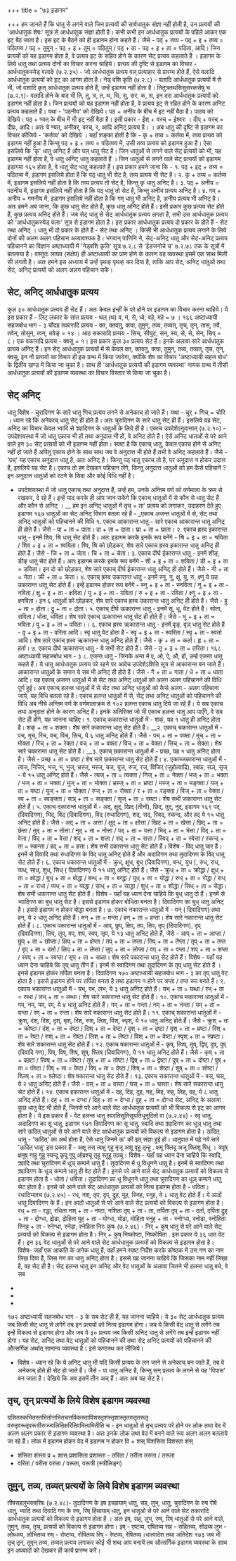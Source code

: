 +++
title = "७३ इडागम"

+++
हम जानते हैं कि धातु से लगने वाले जिन प्रत्ययों की सार्वधातुक संज्ञा नहीं होती है, उन प्रत्ययों की 'आर्धधातुकं शेषः' सूत्र से आर्धधातुक संज्ञा होती है।
कभी कभी इन आर्धधातुक प्रत्ययों के पहिले आकर एक इट् बैठ जाता है। इस इट के बैठने को ही इडागम होना कहते हैं। जैसे - पठ् + तव्य - पठ् + इ + तव्य = पठितव्य / पठ् + तुमुन् - पठ् + इ + तुम् = पठितुम् / पठ् + ता - पठ् + इ + ता = पठिता, आदि।
जिन प्रत्ययों को यह इडागम होता है, वे प्रत्यय इट के सहित होने के कारण सेट् प्रत्यय कहलाते हैं । इडागम के लिये धातु तथा प्रत्यय दोनों का विचार करना चाहिये।
प्रत्यय की दृष्टि से इडागम का विचार -
आर्धधातुकस्येड् वलादेः (७.२.३५) - जो आर्धधातुक प्रत्यय वल् प्रत्याहार से प्रारम्भ होते हैं, ऐसे वलादि आर्धधातुक प्रत्ययों को इट् का आगम होता है।
नेड् वशि कृति (७.२.८) - वलादि आर्धधातुक प्रत्ययों में से भी, जो वशादि कृत् आर्धधातुक प्रत्यय होते हैं, उन्हें इडागम नहीं होता है।
तितुत्रतथसिसुसरकसेषु च (७.२.९)- वलादि होने के बाद भी ति, तु, त्र, त, थ, सि, सु, सर, क, स, इन दस आर्धधातुक प्रत्ययों को इडागम नहीं होता है।
जिन प्रत्ययों को यह इडागम नहीं होता है, वे प्रत्यय इट् से रहित होने के कारण अनिट प्रत्यय कहलाते हैं। यथा - 'पठनीय' को देखिये। पठ + अनीय के बीच में इट नहीं बैठा है। पाठ्य को देखिये। पठ् + ण्यत् के बीच में भी इट् नहीं बैठा है। इसी प्रकार - ईश् + वरच् = ईश्वरः । दीप् + वरच् = दीप्रः, आदि। अतः ये ण्यत्, अनीयर्, वरच्, र, आदि अनिट् प्रत्यय हैं।
। अब धातु की दृष्टि से इडागम का विचार कीजिये -
'कर्तव्य' को देखिये । यहाँ शङ्का होती है कि - कृ + तव्य = कर्तव्य में, तव्य प्रत्यय को इडागम नहीं हुआ है किन्तु पठ् + इ + तव्य = पठितव्य में, उसी तव्य प्रत्यय को इडागम हुआ है। ऐसा इसलिये कि 'कृ' धातु अनिट् है और पल् धातु सेट है।
जिन धातुओं से लगने वाले सेट् प्रत्ययों को भी, यह इडागम नहीं होता है, वे धातु अनिट् धातु कहलाते हैं । जिन धातुओं से लगने वाले सेट् प्रत्ययों को इडागम
इडागमा
१६५
होता है, वे धातु सेट् धातु कहलाते हैं।
इस प्रकार हमने जाना कि -
१. पठ् + इट् + तव्य = पठितव्य में, इडागम इसलिये होता है कि पठ् धातु भी सेट है, तव्य प्रत्यय भी सेट है।
२. कृ + तव्य = कर्तव्य में, इडागम इसलिये नहीं होता है कि तव्य प्रत्यय तो सेट् है, किन्तु कृ धातु अनिट् है।
३. पठ् + अनीय = पठनीय में, इडागम इसलिये नहीं होता है कि पठ् धातु तो सेट है, किन्तु अनीय प्रत्यय अनिट् है।
४. गम् + अनीय = गमनीय में, इडागम इसलिये नहीं होता है कि गम् धातु भी अनिट् है, अनीय प्रत्यय भी अनिट् है।
अतः हमने अब जाना, कि कुछ धातु सेट होते हैं, कुछ धातु अनिट् होते हैं। इसी प्रकार कुछ प्रत्यय सेट होते हैं, कुछ प्रत्यय अनिट् होते हैं।
जब सेट् धातु से सेट् आर्धधातुक प्रत्यय लगता है, तभी उस आर्धधातुक प्रत्यय को 'आर्धधातुकस्येड् वलाः' सूत्र से इडागम होता है।
इस प्रकार आर्धधातुक प्रत्यय दो प्रकार के होते हैं - सेट तथा अनिट् । धातु भी दो प्रकार के होते हैं - सेट तथा अनिट् ।
किसी भी आर्धधातुक प्रत्यय लगाने के लिये दोनों की अलग अलग पहिचान अत्यावश्यक है।
भगवान् पाणिनि ने, सेट्-अनिट् धातु और सेट-अनिट् प्रत्यय पहिचानने का विज्ञान अष्टाध्यायी में 'नेड्वशि कृति' सूत्र ७.२.८ से 'ईडजनोचे च' ७.२.७८ तक के सूत्रों में बतलाया है। वस्तुतः लाघव (संक्षेप) ही अष्टाध्यायी का प्राण होने के कारण यह व्यवस्था इसमें एक साथ मिली सी लगती है। अतः हमने इस अध्याय में उन्हें पृथक् पृथक् कर दिया है, ताकि आप सेट, अनिट् धातुओं तथा सेट, अनिट् प्रत्ययों को अलग अलग पहिचान सकें।
## सेट, अनिट् आर्धधातुक प्रत्यय
कुल ३० आर्धधातुक प्रत्यय ही सेट हैं। अतः केवल इन्हीं के परे होने पर इडागम का विचार करना चाहिये। ये इस प्रकार हैं -
लिट् लकार के सात प्रत्यय - थल् (थ) व, म, से, ध्वे, वहे, महे = ७ ।
१६६
अष्टाध्यायी सहजबोध भाग - ३
चौदह तकारादि प्रत्यय - क्त, क्तवतु, क्त्वा, तुमुन्, तव्य, तव्यत्, तृच्, तृन्, तास्, तवै, तवेन्, तोसुन्, त्वन्, तवेङ् = १४ ।
आठ सकारादि प्रत्यय - सिच्, सीयुट, सन्, स्य, से, से, सेन्, सिप् = ८। एक वकारादि प्रत्यय - क्वसु = १। इस प्रकार कुल ३० प्रत्यय सेट हैं। इनके अलावा सारे आर्धधातुक प्रत्यय अनिट् हैं।
इन सेट् आर्धधातुक प्रत्ययों में से केवल क्त, क्तवतु, क्त्वा, तुमुन्, तव्य, तव्यत्, तृच, तृन्, क्वसु, इन नौ प्रत्ययों का विचार ही इस ग्रन्थ में किया जायेगा, क्योंकि शेष का विचार 'अष्टाध्यायी सहज बोध' के द्वितीय खण्ड में किया जा चुका है। साथ ही 'आर्धधातुक प्रत्ययों की इडागम व्यवस्था' नामक ग्रन्थ में तीसों आर्धधातुक प्रत्ययों की इडागम व्यवस्था का विचार विस्तार से किया जा चुका है।
## सेट् अनिट्
धातु विशेष - चुरादिगण के सारे धातु णिच् प्रत्यय लगने से अनेकाच् हो जाते हैं। यथा - चुर् + णिच् = चोरि । ध्यान रहे कि अनेकाच् धातु सेट् ही होते हैं। अतः चुरादिगण के सारे धातु सेट् ही हैं। इसलिये यह सेट, अनिट् का विचार केवल भ्वादि से क्र्यादिगण के धातुओं के लिये ही है।
एकाच उपदेशेऽनुदात्तात् (७.२.१०) - उपदेशावस्था में जो धातु एकाच भी हों तथा अनुदात्त भी हों, वे अनिट होते हैं। ऐसे अनिट धातओं से परे आने वाले इन ३० सेट् प्रत्ययों को भी इडागम नहीं होता।
स्पष्ट है कि एकाच् धातु, केवल एकाच होने से अनिट् नहीं हो जाते हैं अपितु एकाच होने के साथ साथ जब वे अनुदात्त भी होते हैं तभी वे अनिट् कहलाते हैं। जैसे - ‘पच्' यह एकाच अनुदात्त धातु है, अतः अनिट् है। किन्तु पठ् धातु एकाच तो है, पर अनुदात्त न होकर उदात्त है, इसलिये यह सेट है।
एकाच तो हम देखकर पहिचान लेंगे, किन्तु अनुदात्त धातुओं को हम कैसे पहिचानें ? इन अनुदात्त धातुओं को रटने के सिवा और कोई विधि नहीं है।
- उपदेशावस्था में जो धातु एकाच् तथा अनुदात्त हैं, उन्हें हम, उनके अन्तिम वर्ण को वर्णमाला के क्रम से रखकर, दे रहे हैं। इन्हें याद करके ही आप जान सकेंगे कि एकाच् धातुओं में से कौन से धातु सेट हैं और कौन से अनिट् ।
__ हम इन अनिट् धातुओं में तृच् = ता' प्रत्यय को लगाकर, उदाहरण देते हुए
इडागम
१६७
धातुओं का सेट् अनिट् विभाग बतला रहे हैं -
_एकाच अजन्त धातुओं में से, सेट् तथा अनिट् धातुओं
को पहिचानने की विधि १. एकाच आकारान्त धातु - सारे एकाच आकारान्त धातु अनिट् ही होते हैं। जैसे - पा + ता = पाता। दा + ता = दाता। घ्रा + ता = घ्राता।
२. एकाच ह्रस्व इकारान्त धातु - इनमें शिव, श्रि धातु सेट होते हैं। अतः इडागम करके इनके रूप बनेंगे - श्रि + इ + ता = श्रयिता / शिव + इ + ता = श्वयिता। श्वि, श्रि को छोड़कर, शेष सारे एकाच ह्रस्व इकारान्त धातु अनिट् ही होते हैं। जैसे - जि + ता = जेता। चि + ता = चेता।
३. एकाच दीर्घ ईकारान्त धातु - इनमें शीङ्, डीङ् धातु सेट होते हैं। अतः इडागम करके इनके रूप बनेंगे - शी + इ + ता = शयिता / डी + इ + ता = डयिता। इन दो को छोड़कर, शेष सारे एकाच् दीर्घ ईकारान्त धातु अनिट् ही होते हैं। जैसे - नी + ता = नेता। क्री + ता = क्रेता।
४. एकाच् ह्रस्व उकारान्त धातु - इनमें स्नु, नु, क्षु, यु, रु, क्ष्णु ये छह उकारान्त धातु सेट होते हैं। इन्हें इडागम होकर रूप बनेंगे - स्नु + इ + ता - स्नविता / नु + इ + ता - नविता / क्षु + इ + ता - क्षविता / यु + इ + ता - यविता / रु + इ + ता - रविता / क्ष्णु + इ + ता - क्ष्णविता।
इन ६ धातुओं को छोड़कर, शेष सारे एकाच ह्रस्व उकारान्त धातु अनिट् ही होते हैं। जैसे - हु + ता = होता। द्रु + ता = द्रोता।
५. एकाच् दीर्घ ऊकारान्त धातु - इनमें सू, धू, वेट होते हैं। सोता, सविता / धोता, धविता। शेष सारे एकाच् ऊकारान्त धातु सेट ही होते हैं। जैसे - भू + इ + ता = भविता / पू + इ + ता = पविता।।
६. एकाच ह्रस्व ऋकारान्त धातु - इनमें वृङ्, वृञ् धातु सेट होते हैं - वृ + इ + ता - वरिता आदि। स्वृ धातु वेट होता है - स्वृ + इ + ता - स्वरिता / स्वृ + ता - स्वर्ता आदि। शेष सारे एकाच् ह्रस्व ऋकारान्त धातु अनिट् होते हैं। जैसे - कृ + ता = कर्ता। हृ + ता = हर्ता।
७. एकाच दीर्घ ऋकारान्त धातु - ये सभी सेट होते हैं। जैसे - तृ + इ + ता = तरिता।
१६८
अष्टाध्यायी सहजबोध भाग - ३
८. एजन्त धातु - जिनके अन्त में ए, ओ, ऐ, औ, हों, उन्हें एजन्त धातु कहते हैं। ये धातु आर्धधातुक प्रत्यय परे रहने पर आदेच उपदेशेऽशिति सूत्र से आकारान्त बन जाते हैं। आकारान्त धातुओं के समान ये सब भी अनिट् ही होते हैं। जैसे - गै + ता = गाता / धे + ता = धाता आदि।
यह एकाच् अजन्त धातुओं में से सेट तथा अनिट् धातुओं को अलग अलग पहिचानने की विधि पूर्ण हुई। अब एकाच् हलन्त धातुओं में से सेट तथा अनिट् धातुओं को कैसे अलग - अलग पहिचाना जाये, यह विधि बतला रहे हैं।
एकाच हलन्त धातुओं में से, सेट् तथा अनिट् धातुओं
को पहिचानने की विधि अब नीचे अन्तिम वर्ण के वर्णमालाक्रम से १०२ हलन्त एकाच धातु दिये जा रहे हैं। ये सब एकाच तथा अनुदात्त होने के कारण अनिट् हैं। इनके अतिरिक्त जो भी एकाच हलन्त धातु आप पाएँगे, वे सब सेट ही होंगे, यह जानना चाहिए।
१. एकाच् ककारान्त धातुओं में - शक्, यह १ धातु ही अनिट् होता है। शक् + ता = शक्ता। शेष सारे ककारान्त धातु सेट होते हैं।
__२. एकाच् चकारान्त धातुओं में - पच्, मुच्, रिच, वच्, विच्, सिच्, ये ६ धातु अनिट् होते हैं। जैसे - पच् + ता = पक्ता / मुच् + ता = मोक्ता / रिच् + ता = रेक्ता / वच् + ता = वक्ता / विच् + ता = वेक्ता / सिच् + ता = सेक्ता। शेष सारे चकारान्त धातु सेट होते हैं।
__३. एकाच् छकारान्त धातुओं में - प्रच्छ, यह १ धातु अनिट् होता है। जैसे - प्रच्छ् + ता = प्रष्टा / शेष सारे छकारान्त धातु सेट होते हैं।
४. एकाच्जकारान्त धातुओं में - त्यज्, निजिर्, भज्, भ, भुज्, भ्रस्ज्, मस्ज्, यज्, युज्, रुज्, रज्, विजिर् (जुहोत्यादि), स्वफ़, सञ्, सृज् - ये १५ धातु अनिट् होते हैं। जैसे - त्यज् + ता = त्यक्ता / निज् + ता = नेक्ता / भज् + ता = भक्ता / भज् + ता = भक्ता / भुज् + ता = भोक्ता / भ्रस्ज् + ता = भ्रष्टा / मस्ज् + ता = मङ्क्ता / यज् + ता = यष्टा / युज् + ता = योक्ता / रुज् + ता = रोक्ता / र + ता = रङ्क्ता / विज् + ता = वेक्ता / स्व + ता = स्वङ्क्ता / सञ् + ता = सङ्क्ता / सृज् + ता = स्रष्टा। शेष सभी जकारान्त धातु सेट होते हैं।
५. एकाच् दकारान्त धातुओं में - अद्, क्षुद्, खिद् (तीनों), छिद्, तुद्, नुद्,
इडागम
१६९
पद् (दिवादिगण), भिद्, विद् (दिवादिगण), विद् (रुधादिगण), शद्, सद्, स्विद्, स्कन्द, और हद् ये १५ धातु अनिट् होते हैं। जैसे - अद् + ता = अत्ता / क्षुद् + ता = क्षोत्ता / खिद + ता = खेत्ता / छिद् + ता = छेत्ता / तुद् + ता = तोत्ता / नुद् + ता = नोत्ता / पद् + ता = पत्ता / भिद् + ता = भेत्ता / विद् + ता = वेत्ता / विद् + ता = वेत्ता / शद् + ता = शत्ता / सद् + ता = सत्ता / स्विद् + ता = स्वेत्ता / स्कन्द् + ता = स्कन्ता / हद् + ता = हत्ता। शेष सभी दकारान्त धातु सेट होते हैं।
विशेष - विद् धातु चार हैं। इनमें से दिवादि तथा रुधादिगण के विद् धातु अनिट् होते हैं और अदादिगण तथा तुदादिगण के विद् धातु सेट होते हैं।
६. एकाच धकारान्त धातुओं में - क्रुध्, क्षुध्, बुध् (दिवादिगण), बन्ध्, युध [, रुध्, राध्, व्यध्, साध्, शुध्, सिध् ( दिवादिगण) ये ११ धातु अनिट् होते हैं। जैसे - क्रुध् + ता = क्रोद्धा / क्षुध् + ता = क्षोद्धा / बुध् + ता = बोद्धा / बन्ध् + ता = बन्द्धा / युध् + ता = योद्धा / रुध् + ता = रोद्धा / राध् + ता = राधा / व्यध् + ता = व्यद्धा / साध् + ता = साद्धा / शुध् + ता = शोद्धा / सिध् + ता = सेद्धा। शेष सभी धकारान्त धातु सेट होते हैं।
विशेष - यहाँ यह ध्यान देना चाहिये कि बुध् धातु दो हैं। इनमें से भ्वादिगण का बुध् धातु सेट है। इससे इडागम होकर बोधिता बनता है। दिवादिगण का बुध् धातु अनिट् है। इससे इडागम न होकर बोद्धा बनता है।
७. एकाच नकारान्त धातुओं में - मन् ( दिवादिगण) तथा हन्, ये २ धातु अनिट् होते हैं। मन् + ता = मन्ता / हन् + ता = हन्ता। शेष सारे नकारान्त धातु सेट होते हैं।
८. एकाच पकारान्त धातुओं में - आप्, छुप्, क्षिप्, तप, तिप, तृप् (दिवादिगण), दृप् (दिवादिगण), लिप्, लुप्, वप्, शप, स्वप्, सृप, ये १३ धातु अनिट् होते हैं, जैसे - आप् + ता = आप्ता / छुप् + ता = छोप्ता / क्षिप् + ता = क्षेप्ता / तप् + ता = तप्ता / तिप् + ता = तेप्ता / तृप् + ता = तप्त / दृप् + ता = दर्ता / लिप् + ता = लेप्ता / लुप् + ता = लोप्ता / वप् + ता = वप्ता / शप् + ता = शप्ता / स्वप् + ता = स्वप्ता / सृप् + ता = सप्र्ता। शेष सारे पकारान्त धातु सेट होते हैं।
विशेष - यहाँ यह ध्यान देना चाहिये कि तृप् धातु तीन हैं। इनमें से स्वादिगण तथा तुदादिगण के तृप् धातु सेट होते हैं । इनसे इडागम होकर तर्पिता बनता है। दिवादिगण
१७०
अष्टाध्यायी सहजबोध भाग - ३
का तृप् धातु वेट होता है। इससे इडागम होने पर तर्पिता बनता है तथा इडागम न होने पर त्रप्ता / तप्त रूप बनते हैं।
९. एकाच भकारान्त धातुओं में - यभ्, रभ, लभ, ये ३ धातु अनिट् होते हैं। यभ् + ता = यब्धा / रभ् + ता = रब्धा / लभ् + ता = लब्धा। शेष सारे भकारान्त धातु सेट होते हैं।
१०. एकाच मकारान्त धातुओं में - गम्, नम्, यम्, रम्, ये ४ धातु अनिट होते हैं। गम् + ता = गन्ता / नम् + ता = नन्ता / यम् + ता = यन्ता / रम् + ता = रन्ता। शेष सारे मकारान्त धातु सेट होते हैं।
११. एकाच् शकारान्त धातुओं में - क्रुश्, दंश्, दिश्, दृश्, मृश्, रिश्, रुश्, लिश्, विश्, स्पृश्, ये १० धातु अनिट् होते हैं। जैसे - क्रुश् + ता = क्रोष्टा / दंश् + ता = दंष्टा / दिश् + ता = देष्टा / दृश् + ता = द्रष्टा / मृश् + ता = म्रष्टा / रिश् + ता = रेष्टा / रुश् + ता = रोष्टा / लिश् + ता = लेष्टा / विश् + ता
= वेष्टा / स्पृश् + ता = स्प्रष्टा। शेष सारे शकारान्त धातु सेट होते हैं।
१२. एकाच षकारान्त धातुओं में - कृष्, त्विष्, तुष्, द्विष्, दुष्, पुष् (दिवादि गण), पिष्, विष्, शिष्, शुष्, श्लिष् (दिवादिगण), ये ११ धातु अनिट् होते हैं। जैसे - कृष् + ता = कष्र्टा / त्विष् + ता = त्वेष्टा / तुष् + ता = तोष्टा / द्विष् + ता = द्वेष्टा / दुष् + ता = दोष्टा / पुष् + ता = पोष्टा / पिष् + ता = पेष्टा / विष् + ता = वेष्टा / शिष् + ता = शेष्टा / शुष् + ता = शोष्टा / श्लिष् + ता = श्लेष्टा। शेष षकारान्त धातु सेट होते हैं।
१३. एकाच सकारान्त धातुओं में - वस्, घस्, ये २ धातु अनिट् होते हैं। जैसे - वस् + ता = वस्ता / घस् + ता = घस्ता। शेष सारे सकारान्त धातु सेट होते हैं।
१४. एकाच हकारान्त धातुओं में - दह, दिह, दुह, नह, मिह, रुह्, लिह, वह, ये ८ धातु अनिट् होते हैं। दह् + ता = दग्धा / दिह् + ता = देग्धा / दुह् + ता = दोग्धा
सेट, अनिट् के अलावा कुछ धातु वेट भी होते हैं, जिनसे परे आने वाले सेट आर्धधातुक प्रत्ययों को भी विकल्प से इट् का आगम होता है। ये इस प्रकार हैं -
वेट हलन्त धातु स्वरतिसूतिसूयतिधूनूदितो वा (७.२.४४) - स्वृ धातु, अदादिगण का सू धातु,
इडागम
१७१
दिवादिगण का सू धातु, स्वादि तथा क्र्यादिगण का धूञ् धातु तथा सारे ऊदित् धातुओं से परे आने वाले सेट आर्धधातुक प्रत्ययों को विकल्प से इडागम होता है।
ऊदित् धातु - 'ऊदित्' का अर्थ होता है, ऐसे धातु जिनमें ऊ' की इत् संज्ञा हुई हो। धातुपाठ में पढ़े गये सारे 'ऊदित् धातु' इस प्रकार हैं - अक्षू तस् त्वक्षु गृहू मृजू अशू वृहू तृन्हू . क्षमू क्लिदू अजू क्लिशू षिधू । त्रपूष् क्षमूष् गाहू गुहू स्यन्दू कृपू गुपू ओव्रश्चू तृहू स्तुहू तञ्चू।
विशेष - यहाँ यह ध्यान देना चाहिये कि स्वादि, क्र्यादि तथा चुरादिगण में धूञ् कम्पने धातु हैं। तुदादिगण में धू विधूनने धातु है। इनमें से स्वादिगण तथा क्र्यादिगण के धूञ् कम्पने धातु ही वेट होते हैं। इनसे परे आने वाले सेट् आर्धधातुक प्रत्ययों को विकल्प से इडागम होता है - धोता / धविता।
तुदादिगण का धू विधूनने धातु तथा चुरादिगण का धूञ् कम्पने धातु सेट होता है। इनसे परे आने वाले सेट् आर्धधातुक प्रत्ययों को नित्य इडागम होता है - धविता।
रधादिभ्यश्च (७.२.४५) - रध्, नश्, तृप, दृप्, द्रुह, मुह, स्निह, स्नुह, ये ८ धातु वेट होते हैं। ये आठों धातु दिवादिगण के हैं। इन आठों धातुओं से परे आने वाले सेट् प्रत्ययों को विकल्प से इडागम होता है। रध् + ता - रद्धा, रधिता
नश् + ता - नंष्टा, नशिता तृप् + ता - ता, तर्पिता
दृप् + ता - दर्ता, दर्पिता द्रुह् + ता - द्रोग्धा, द्रोढा, द्रोहिता मुह् + ता - मोग्धा, मोढा, मोहिता स्नुह् + ता - स्नोग्धा, स्नोढा, स्नोहिता स्निह् + ता - स्नेग्धा, स्नेढा, स्नेहिता
निरः कुषः (७.२.४६) - निर् + कुष् धातु से परे आने वाले सेट् प्रत्ययों को विकल्प से इडागम होता है। निर् + कुष् निष्कोष्टा, निष्कोषिता
. इस प्रकार ये ३६ धात वेट हैं। इन ३६ वेट धातुओं से परे आने वाले सेट आर्धधातुक प्रत्ययों को विकल्प से इडागम होता है।
विशेष- जहाँ एक आकति के अनेक धातु हैं, वहाँ हमने स्पष्ट निर्देश करके कोष्ठक में उस गण का नाम लिख दिया है, जिस गण का धातु अनिट् होता है। इससे यह जानना चाहिये कि जिसका नाम नहीं लिखा है, वह सेट् ही है।
सेट् हलन्त धातु इन अनिट् और वेट धातुओं के अलावा जितने भी हलन्त धातु बचे, वे सब
+
+
+
१७२
अष्टाध्यायी सहजबोध भाग - ३
के सब सेट ही हैं, यह जानना चाहिये।
ये ३० सेट् आर्धधातुक प्रत्यय जब किसी सेट् धातु से लगेंगे तब इन प्रत्ययों को नित्य इडागम होगा। जब ये किसी वेट् धातु से लगेंगे तब इन्हें विकल्प से इडागम होगा और जब ये ३० प्रत्यय जब किसी अनिट् धातु से लगेंगे तब इन्हें इडागम नहीं होगा।
यह सेट, अनिट् तथा वेट् धातुओं को पहिचानने की तथा सेट् अनिट् प्रत्ययों को पहिचानने की औत्सर्गिक अर्थात् सामान्य व्यवस्था है। इसे कण्ठस्थ कर लीजिये।
- विशेष - ध्यान रहे कि ये अनिट् धातु भी यदि किसी प्रत्यय के लग जाने से अनेकाच् बन जाते हैं, तब वे अनेकाच् होते ही सेट हो जाते हैं। जैसे - पा धातु अनिट है, किन्तु सन् प्रत्यय के लगने से यह 'पिपास' बन जाता है। देखिये कि अब इसमें तीन अच् हैं। अतः अब यह सेट है।
## तृच्, तृन् प्रत्ययों के लिये विशेष इडागम व्यवस्था
ग्रसितस्कभितस्तभितोत्तभितचत्तविकस्ताविशस्तृशंस्तृशास्तृतरुतृतरूतृ वरुतृवरूतृवरूत्रीरुज्ज्वलितिक्षरितिवमित्यमितीति च - इन धातुओं से तृच् प्रत्यय परे होने पर लोक तथा वेद में अलग अलग प्रकार से इडागम व्यवस्था है। अतः इनके लोक तथा वेद में बनने वाले रूप अलग अलग बतलाये जा रहे हैं।
लोक में इडागम होकर वेद में इडागम न होकर वि + शस्
विशसिता
विशस्ता शंस्
- शंसिता
शंस्ता प्र + शास् प्रशासिता
प्रशास्ता - तरिता / तरीता तरुता / तरूता
- वरिता / वरीता वरुता / वरूता, वरूत्री (स्त्रीलिङ्ग)

## तुमुन्, तव्य, तव्यत् प्रत्ययों के लिये विशेष इडागम व्यवस्था
तीषसहलुभरुषरिषः (७.२.४८)- तुदादिगण के इष इच्छायाम् धातु, सह, लुभ्, धातु, चुरादिगण के रुष रोषे धातु, भ्वादि तथा दिवादि गण के रुष्, रिष् हिंसायाम् धातु, इन धातुओं से परे आने वाले सेट तकारादि आर्धधातुक प्रत्ययों को विकल्प से इडागम होता है । अतः इष्, सह्, लुभ्, रुष्, रिष् धातुओं से परे आने वाले, तुमुन्, तव्य, तृच्, प्रत्ययों
को विकल्प से इडागम होगा। इष् - एष्टव्य, एषितव्य सह - सहितव्य, सोढव्य लुभ - लोब्धव्य, लोभितव्य रुष् - रोष्टव्य, रोषितव्य रिष् - रेष्टव्य, रेषितव्य।धात्वादेश तथा अतिदेश
१७३
जब भी तृच् तृन्, तुमृन् तव्य, तव्यत् प्रत्यय लगाकर कोई भी शब्द आप बनायें तब औत्सर्गिक इडागम व्यवस्था के साथ इन अपवादों को देखकर ही कार्य प्रारम्भ करें।